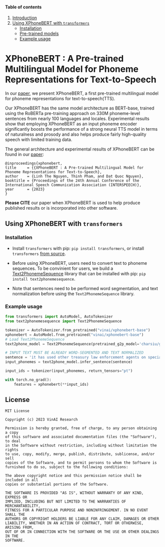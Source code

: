 
#### Table of contents
1. [Introduction](#introduction)
2. [Using XPhoneBERT with `transformers`](#transformers)
	- [Installation](#install2)
	- [Pre-trained models](#models2)
	- [Example usage](#usage2)


# <a name="introduction"></a> XPhoneBERT :  A Pre-trained Multilingual Model for Phoneme Representations for Text-to-Speech 

In our [paper](https://arxiv.org/abs/2305.19709), we present XPhoneBERT, a first pre-trained multilingual model for phoneme representations for text-to-speech(TTS).

Our XPhoneBERT has the same model architecture as BERT-base, trained using the RoBERTa pre-training approach on 330M phoneme-level sentences from nearly 100 languages and locales. Experimental results show that employing XPhoneBERT as an input phoneme encoder significantly boosts the performance of a strong neural TTS model in terms of naturalness and prosody and also helps produce fairly high-quality speech with limited training data.

The general architecture and experimental results of XPhoneBERT can be found in our [paper](https://arxiv.org/abs/2305.19709):

    @inproceedings{xphonebert,
    title     = {{XPhoneBERT : A Pre-trained Multilingual Model for Phoneme Representations for Text-to-Speech},
    author    = {Linh The Nguyen, Thinh Pham, and Dat Quoc Nguyen},
    booktitle = {Proceedings of the 24th Annual Conference of the International Speech Communication Association (INTERSPEECH)},
    year      = {2023}
    }

**Please CITE** our paper when XPhoneBERT is used to help produce published results or is incorporated into other software.

## <a name="transformers"></a> Using XPhoneBERT with `transformers` 

### Installation <a name="install2"></a>
- Install `transformers` with pip: `pip install transformers`, or install `transformers` [from source](https://huggingface.co/docs/transformers/installation#installing-from-source).  <br /> 

- Before using XPhoneBERT, users need to convert text to phoneme sequences. To be convinient for users, we build a [Text2PhonemeSequence](https://github.com/thelinhbkhn2014/Text2PhonemeSequence) library that can be installed with pip: `pip install text2phonemesequence`.
- Note that sentences need to be performed word segmentation, and text normalization before using the `Text2PhonemeSequence` library.
### Example usage <a name="usage2"></a>

```python
from transformers import AutoModel, AutoTokenizer
from text2phonemesequence import Text2PhonemeSequence

tokenizer = AutoTokenizer.from_pretrained("vinai/xphonebert-base")
xphonebert = AutoModel.from_pretrained("vinai/xphonebert-base")
# Load Text2PhonemeSequence
text2phone_model = Text2PhonemeSequence(pretrained_g2p_model='charsiu/g2p_multilingual_byT5_tiny_16_layers_100', language='eng-us', is_cuda=False)

# INPUT TEXT MUST BE ALREADY WORD-SEGMENTED AND TEXT NORMALIZED
sentence = 'it has used other treasury law enforcement agents on special experiments in building and route surveys in places to which the president frequently travels .'  
input_phonemes = text2phone_model.infer_sentence(sentence)

input_ids = tokenizer(input_phonemes, return_tensors="pt")

with torch.no_grad():
    features = xphonebert(**input_ids)
```

## License
    
	MIT License

	Copyright (c) 2023 VinAI Research

	Permission is hereby granted, free of charge, to any person obtaining a copy
	of this software and associated documentation files (the "Software"), to deal
	in the Software without restriction, including without limitation the rights
	to use, copy, modify, merge, publish, distribute, sublicense, and/or sell
	copies of the Software, and to permit persons to whom the Software is
	furnished to do so, subject to the following conditions:

	The above copyright notice and this permission notice shall be included in all
	copies or substantial portions of the Software.

	THE SOFTWARE IS PROVIDED "AS IS", WITHOUT WARRANTY OF ANY KIND, EXPRESS OR
	IMPLIED, INCLUDING BUT NOT LIMITED TO THE WARRANTIES OF MERCHANTABILITY,
	FITNESS FOR A PARTICULAR PURPOSE AND NONINFRINGEMENT. IN NO EVENT SHALL THE
	AUTHORS OR COPYRIGHT HOLDERS BE LIABLE FOR ANY CLAIM, DAMAGES OR OTHER
	LIABILITY, WHETHER IN AN ACTION OF CONTRACT, TORT OR OTHERWISE, ARISING FROM,
	OUT OF OR IN CONNECTION WITH THE SOFTWARE OR THE USE OR OTHER DEALINGS IN THE
	SOFTWARE.
